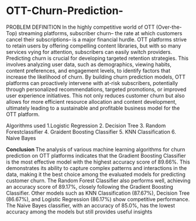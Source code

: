 # OTT-Churn-Prediction-
PROBLEM DEFINITION
 In the highly competitive world of OTT (Over-the-Top) streaming platforms, subscriber
 churn– the rate at which customers cancel their subscriptions– is a major financial
 hurdle. OTT platforms strive to retain users by offering compelling content libraries, but
 with so many services vying for attention, subscribers can easily switch providers.
 Predicting churn is crucial for developing targeted retention strategies. This involves
 analyzing user data, such as demographics, viewing habits, content preferences, and
 engagement levels, to identify factors that increase the likelihood of churn. By building
 churn prediction models, OTT platforms can proactively intervene with at-risk
 subscribers, potentially through personalized recommendations, targeted promotions, or
 improved user experience initiatives. This not only reduces customer churn but also
 allows for more efficient resource allocation and content development, ultimately leading
 to a sustainable and profitable business model for the OTT platform.

Algorithms used
1.Logistic Regression
2. Decision Tree
3. Random Forestclassifier
4. Graident Boosting Classifier
5. KNN Classification
6. Naive Bayes
 
<b> Conclusion </b>
 The analysis of various machine learning algorithms for churn prediction on OTT
 platforms indicates that the Gradient Boosting Classifier is the most effective model with
 the highest accuracy score of 89.66%. This demonstrates its ability to capture complex
 patterns and interactions in the data, making it the best choice among the evaluated
 models for predicting customer churn.
 The Random Forest Classifier also performs well, achieving an accuracy score of
 89.17%, closely following the Gradient Boosting Classifier. Other models such as KNN
 Classification (87.67%), Decision Tree (86.67%), and Logistic Regression (86.17%)
 show competitive performance. The Naive Bayes classifier, with an accuracy of 85.0%,
 has the lowest accuracy among the models but still provides useful insights
